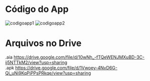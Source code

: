 # Código do App


![codigoapp1](https://github.com/ICEI-PUC-Minas-EC-TI/pmg-ec-2024-1-p1-liec-t1-g1-Robo_Aranha/assets/169859457/e1edef0b-3703-4bd8-aa61-22475c104f8a)
![codigoapp2](https://github.com/ICEI-PUC-Minas-EC-TI/pmg-ec-2024-1-p1-liec-t1-g1-Robo_Aranha/assets/169859457/df72386e-52d3-4b63-9416-d43ab38c8550)

# Arquivos no Drive

.aia
https://drive.google.com/file/d/10wNh_-fTQeWENJMXuBD-3C-ij5NTTkM2/view?usp=sharing  
.apk
https://drive.google.com/file/d/1Vwoey-4NvD6G-Qj_uNi9KqPjPPsPRkqe/view?usp=sharing
